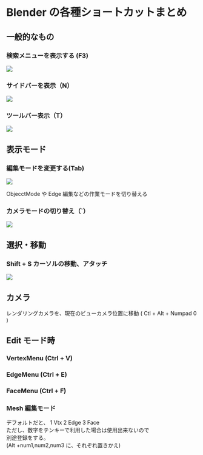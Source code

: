 # Blender の各種ショートカットまとめ

## 一般的なもの

### 検索メニューを表示する (F3)

![](https://gyazo.com/d3cb588ad7c33496500b7350171213b3.png)

### サイドバーを表示（N）

![](https://gyazo.com/3ebe6b8ad546ce58f1eadeb33c604cd6.png)

### ツールバー表示（T）

![](https://gyazo.com/2bdf48c808e2575008464dea13abf8d9.png)

## 表示モード

### 編集モードを変更する(Tab)

![](https://gyazo.com/92bb85f2c125eb050f801b7e957c7e54.png)

ObjecctMode や Edge 編集などの作業モードを切り替える

### カメラモードの切り替え（`）

![](https://gyazo.com/14da4e0e2c820421f5ba979a0d2ce763.png)

## 選択・移動

### Shift + S カーソルの移動、アタッチ

![](https://gyazo.com/d835f996b81071bd99d00c9330f49ed1.png)

## カメラ

レンダリングカメラを、現在のビューカメラ位置に移動 ( Ctl + Alt + Numpad 0 )

## Edit モード時

### VertexMenu (Ctrl + V)

### EdgeMenu (Ctrl + E)

### FaceMenu (Ctrl + F)

### Mesh 編集モード

デフォルトだと、 1 Vtx 2 Edge 3 Face  
ただし、数字をテンキーで利用した場合は使用出来ないので  
別途登録をする。  
(Alt +num1,num2,num3 に、それぞれ置きかえ)
